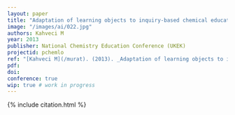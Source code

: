 ```yaml
---
layout: paper
title: "Adaptation of learning objects to inquiry-based chemical education: Phase diagrams"
image: "/images/ai/022.jpg"
authors: Kahveci M
year: 2013
publisher: National Chemistry Education Conference (UKEK)
projectid: pchemlo
ref: "[Kahveci M](/murat). (2013). _Adaptation of learning objects to inquiry-based chemical education: Phase diagrams_. Paper presented at the National Chemistry Education Conference (UKEK). Karadeniz Technical University, Trabzon, Turkey. September 5 - 7, 2013."
pdf:
doi:
conference: true
wip: true # work in progress 
---
```


{% include citation.html %}